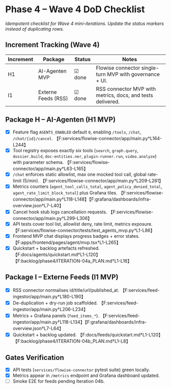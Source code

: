# Phase 4 – Wave 4 DoD Checklist

_Idempotent checklist for Wave 4 mini-iterations. Update the status markers
instead of duplicating rows._

## Increment Tracking (Wave 4)

| Increment | Package | Status | Notes |
| --- | --- | --- | --- |
| H1 | AI-Agenten MVP | ☑ done | Flowise connector single-turn MVP with governance + UI. |
| I1 | Externe Feeds (RSS) | ☑ done | RSS connector MVP with metrics, docs, and tests delivered. |

## Package H – AI-Agenten (H1 MVP)

- [x] Feature flag `AGENTS_ENABLED` default `0`, enabling `/tools`, `/chat`,
  `/chat/{id}/cancel`. 【F:services/flowise-connector/app/main.py†L164-L244】
- [x] Tool registry exposes exactly six tools (`search`, `graph.query`,
  `dossier.build`, `doc-entities.ner`, `plugin-runner.run`, `video.analyze`)
  with parameter schema. 【F:services/flowise-connector/app/main.py†L63-L165】
- [x] `/chat` enforces static allowlist, max one mocked tool call, global
  rate-limit (5/min). 【F:services/flowise-connector/app/main.py†L209-L281】
- [x] Metrics counters (`agent_tool_calls_total`, `agent_policy_denied_total`,
  `agent_rate_limit_block_total`) plus Grafana tiles. 【F:services/flowise-connector/app/main.py†L118-L148】【F:grafana/dashboards/infra-overview.json†L7-L40】
- [x] Cancel hook stub logs cancellation requests. 【F:services/flowise-connector/app/main.py†L299-L306】
- [x] API tests cover tool list, allowlist deny, rate limit, metrics exposure.
    【F:services/flowise-connector/tests/test_agents_mvp.py†L1-L86】
- [x] Frontend MVP chat displays progress badges + error states. 【F:apps/frontend/pages/agent/mvp.tsx†L1-L265】
- [x] Quickstart + backlog artefacts refreshed. 【F:docs/agents/quickstart.md†L1-L120】【F:backlog/phase4/ITERATION-04a_PLAN.md†L1-L16】

## Package I – Externe Feeds (I1 MVP)

- [x] RSS connector normalises id/title/url/published_at. 【F:services/feed-ingestor/app/main.py†L180-L190】
- [x] De-duplication + dry-run job scaffolded. 【F:services/feed-ingestor/app/main.py†L206-L234】
- [x] Metrics + Grafana panels (`feed_items_*`). 【F:services/feed-ingestor/app/main.py†L118-L134】【F:grafana/dashboards/infra-overview.json†L7-L64】
- [x] Quickstart + backlog updated. 【F:docs/feeds/quickstart.md†L1-L120】【F:backlog/phase4/ITERATION-04b_PLAN.md†L1-L8】

## Gates Verification

- [x] API tests (`services/flowise-connector` pytest suite) green locally.
- [x] Metrics appear in `/metrics` endpoint and Grafana dashboard updated.
- [ ] Smoke E2E for feeds pending Iteration 04b.
